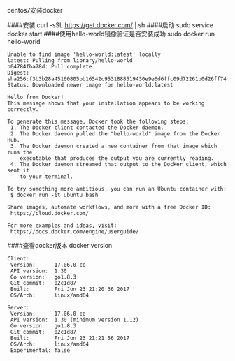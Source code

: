 centos7安装docker

####安装
curl -sSL https://get.docker.com/ | sh
####启动
sudo service docker start
####使用hello-world镜像验证是否安装成功
sudo docker run hello-world


	Unable to find image 'hello-world:latest' locally
	latest: Pulling from library/hello-world
	b04784fba78d: Pull complete 
	Digest: sha256:f3b3b28a45160805bb16542c9531888519430e9e6d6ffc09d72261b0d26ff74f
	Status: Downloaded newer image for hello-world:latest
	
	Hello from Docker!
	This message shows that your installation appears to be working correctly.
	
	To generate this message, Docker took the following steps:
	 1. The Docker client contacted the Docker daemon.
	 2. The Docker daemon pulled the "hello-world" image from the Docker Hub.
	 3. The Docker daemon created a new container from that image which runs the
	    executable that produces the output you are currently reading.
	 4. The Docker daemon streamed that output to the Docker client, which sent it
	    to your terminal.
	
	To try something more ambitious, you can run an Ubuntu container with:
	 $ docker run -it ubuntu bash
	
	Share images, automate workflows, and more with a free Docker ID:
	 https://cloud.docker.com/
	
	For more examples and ideas, visit:
	 https://docs.docker.com/engine/userguide/

####查看docker版本
docker version

	Client:
	 Version:      17.06.0-ce
	 API version:  1.30
	 Go version:   go1.8.3
	 Git commit:   02c1d87
	 Built:        Fri Jun 23 21:20:36 2017
	 OS/Arch:      linux/amd64
	
	Server:
	 Version:      17.06.0-ce
	 API version:  1.30 (minimum version 1.12)
	 Go version:   go1.8.3
	 Git commit:   02c1d87
	 Built:        Fri Jun 23 21:21:56 2017
	 OS/Arch:      linux/amd64
	 Experimental: false

